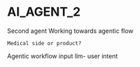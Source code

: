 # AI_AGENT_2
Second agent
Working towards agentic flow
```
Medical side or product?
```
Agentic workflow
input
llm- user intent
